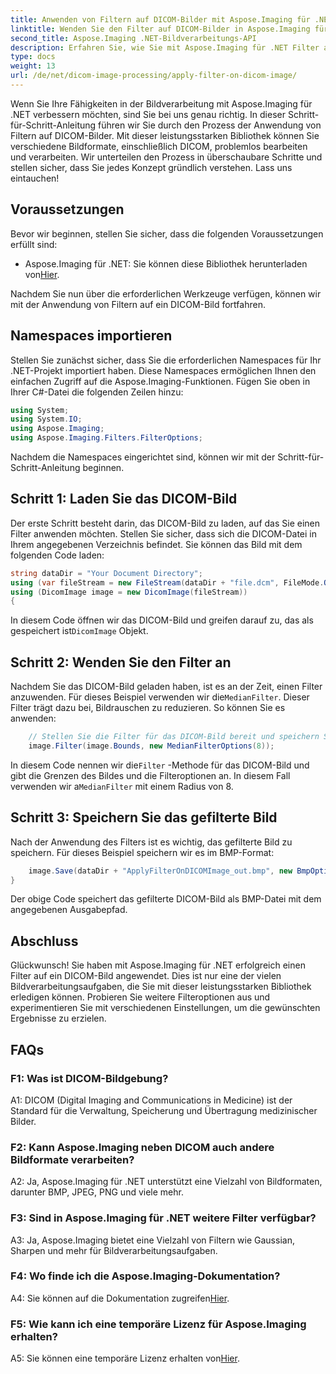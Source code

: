 ```yaml
---
title: Anwenden von Filtern auf DICOM-Bilder mit Aspose.Imaging für .NET
linktitle: Wenden Sie den Filter auf DICOM-Bilder in Aspose.Imaging für .NET an
second_title: Aspose.Imaging .NET-Bildverarbeitungs-API
description: Erfahren Sie, wie Sie mit Aspose.Imaging für .NET Filter auf DICOM-Bilder anwenden. Verbessern Sie die medizinische Bildverarbeitung ganz einfach.
type: docs
weight: 13
url: /de/net/dicom-image-processing/apply-filter-on-dicom-image/
---
```

Wenn Sie Ihre Fähigkeiten in der Bildverarbeitung mit Aspose.Imaging für .NET verbessern möchten, sind Sie bei uns genau richtig. In dieser Schritt-für-Schritt-Anleitung führen wir Sie durch den Prozess der Anwendung von Filtern auf DICOM-Bilder. Mit dieser leistungsstarken Bibliothek können Sie verschiedene Bildformate, einschließlich DICOM, problemlos bearbeiten und verarbeiten. Wir unterteilen den Prozess in überschaubare Schritte und stellen sicher, dass Sie jedes Konzept gründlich verstehen. Lass uns eintauchen!

## Voraussetzungen

Bevor wir beginnen, stellen Sie sicher, dass die folgenden Voraussetzungen erfüllt sind:

-  Aspose.Imaging für .NET: Sie können diese Bibliothek herunterladen von[Hier](https://releases.aspose.com/imaging/net/).

Nachdem Sie nun über die erforderlichen Werkzeuge verfügen, können wir mit der Anwendung von Filtern auf ein DICOM-Bild fortfahren.

## Namespaces importieren

Stellen Sie zunächst sicher, dass Sie die erforderlichen Namespaces für Ihr .NET-Projekt importiert haben. Diese Namespaces ermöglichen Ihnen den einfachen Zugriff auf die Aspose.Imaging-Funktionen. Fügen Sie oben in Ihrer C#-Datei die folgenden Zeilen hinzu:

```csharp
using System;
using System.IO;
using Aspose.Imaging;
using Aspose.Imaging.Filters.FilterOptions;
```

Nachdem die Namespaces eingerichtet sind, können wir mit der Schritt-für-Schritt-Anleitung beginnen.

## Schritt 1: Laden Sie das DICOM-Bild

Der erste Schritt besteht darin, das DICOM-Bild zu laden, auf das Sie einen Filter anwenden möchten. Stellen Sie sicher, dass sich die DICOM-Datei in Ihrem angegebenen Verzeichnis befindet. Sie können das Bild mit dem folgenden Code laden:

```csharp
string dataDir = "Your Document Directory";
using (var fileStream = new FileStream(dataDir + "file.dcm", FileMode.Open, FileAccess.Read))
using (DicomImage image = new DicomImage(fileStream))
{
```

 In diesem Code öffnen wir das DICOM-Bild und greifen darauf zu, das als gespeichert ist`DicomImage` Objekt.

## Schritt 2: Wenden Sie den Filter an

 Nachdem Sie das DICOM-Bild geladen haben, ist es an der Zeit, einen Filter anzuwenden. Für dieses Beispiel verwenden wir die`MedianFilter`. Dieser Filter trägt dazu bei, Bildrauschen zu reduzieren. So können Sie es anwenden:

```csharp
    // Stellen Sie die Filter für das DICOM-Bild bereit und speichern Sie die Ergebnisse im Ausgabepfad.
    image.Filter(image.Bounds, new MedianFilterOptions(8));
```

 In diesem Code nennen wir die`Filter` -Methode für das DICOM-Bild und gibt die Grenzen des Bildes und die Filteroptionen an. In diesem Fall verwenden wir a`MedianFilter` mit einem Radius von 8.

## Schritt 3: Speichern Sie das gefilterte Bild

Nach der Anwendung des Filters ist es wichtig, das gefilterte Bild zu speichern. Für dieses Beispiel speichern wir es im BMP-Format:

```csharp
    image.Save(dataDir + "ApplyFilterOnDICOMImage_out.bmp", new BmpOptions());
}
```

Der obige Code speichert das gefilterte DICOM-Bild als BMP-Datei mit dem angegebenen Ausgabepfad.

## Abschluss

Glückwunsch! Sie haben mit Aspose.Imaging für .NET erfolgreich einen Filter auf ein DICOM-Bild angewendet. Dies ist nur eine der vielen Bildverarbeitungsaufgaben, die Sie mit dieser leistungsstarken Bibliothek erledigen können. Probieren Sie weitere Filteroptionen aus und experimentieren Sie mit verschiedenen Einstellungen, um die gewünschten Ergebnisse zu erzielen.

## FAQs

### F1: Was ist DICOM-Bildgebung?

A1: DICOM (Digital Imaging and Communications in Medicine) ist der Standard für die Verwaltung, Speicherung und Übertragung medizinischer Bilder.

### F2: Kann Aspose.Imaging neben DICOM auch andere Bildformate verarbeiten?

A2: Ja, Aspose.Imaging für .NET unterstützt eine Vielzahl von Bildformaten, darunter BMP, JPEG, PNG und viele mehr.

### F3: Sind in Aspose.Imaging für .NET weitere Filter verfügbar?

A3: Ja, Aspose.Imaging bietet eine Vielzahl von Filtern wie Gaussian, Sharpen und mehr für Bildverarbeitungsaufgaben.

### F4: Wo finde ich die Aspose.Imaging-Dokumentation?

 A4: Sie können auf die Dokumentation zugreifen[Hier](https://reference.aspose.com/imaging/net/).

### F5: Wie kann ich eine temporäre Lizenz für Aspose.Imaging erhalten?

 A5: Sie können eine temporäre Lizenz erhalten von[Hier](https://purchase.aspose.com/temporary-license/).